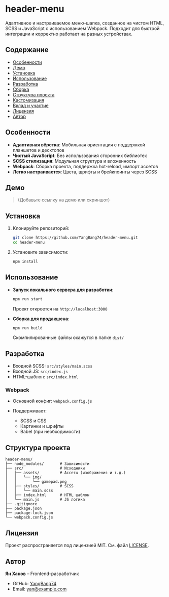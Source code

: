 # header-menu

Адаптивное и настраиваемое меню-шапка, созданное на чистом HTML, SCSS и JavaScript с использованием Webpack. Подходит для быстрой интеграции и корректно работает на разных устройствах.

## Содержание

* [Особенности](#особенности)
* [Демо](#демо)
* [Установка](#установка)
* [Использование](#использование)
* [Разработка](#разработка)
* [Сборка](#сборка)
* [Структура проекта](#структура-проекта)
* [Кастомизация](#кастомизация)
* [Вклад и участие](#вклад-и-участие)
* [Лицензия](#лицензия)
* [Автор](#автор)

## Особенности

* **Адаптивная вёрстка**: Мобильная ориентация с поддержкой планшетов и десктопов
* **Чистый JavaScript**: Без использования сторонних библиотек
* **SCSS стилизация**: Модульная структура и вложенность
* **Webpack**: Сборка проекта, поддержка hot-reload, импорт ассетов
* **Легко настраивается**: Цвета, шрифты и брейкпоинты через SCSS

## Демо

> (Добавьте ссылку на демо или скриншот)

## Установка

1. Клонируйте репозиторий:

   ```bash
   git clone https://github.com/YangBang74/header-menu.git
   cd header-menu
   ```
2. Установите зависимости:

   ```bash
   npm install
   ```

## Использование

* **Запуск локального сервера для разработки**:

  ```bash
  npm run start
  ```

  Проект откроется на `http://localhost:3000`

* **Сборка для продакшена**:

  ```bash
  npm run build
  ```

  Скомпилированные файлы окажутся в папке `dist/`

## Разработка

* Входной SCSS: `src/styles/main.scss`
* Входной JS: `src/index.js`
* HTML-шаблон: `src/index.html`

### Webpack

* Основной конфиг: `webpack.config.js`
* Поддерживает:

  * SCSS и CSS
  * Картинки и шрифты
  * Babel (при необходимости)

## Структура проекта

```
header-menu/
├── node_modules/       # Зависимости
├── src/                # Исходники
│   ├── assets/         # Ассеты (изображения и т.д.)
│   │   └── img/
│   │       └── gamepad.png
│   ├── styles/         # SCSS
│   │   └── main.scss
│   ├── index.html      # HTML шаблон
│   └── main.js         # JS логика
├── .gitignore
├── package.json
├── package-lock.json
└── webpack.config.js
```


## Лицензия

Проект распространяется под лицензией MIT. См. файл [LICENSE](LICENSE).

## Автор

**Ян Ханов** – Frontend-разработчик

* GitHub: [YangBang74](https://github.com/YangBang74)
* Email: [yan@example.com](mailto:yan@example.com)

